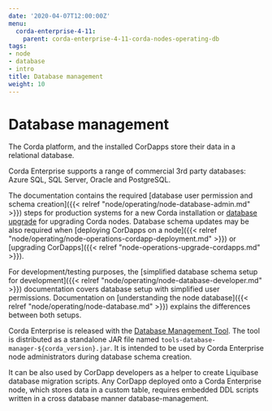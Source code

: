 ```yaml
---
date: '2020-04-07T12:00:00Z'
menu:
  corda-enterprise-4-11:
    parent: corda-enterprise-4-11-corda-nodes-operating-db
tags:
- node
- database
- intro
title: Database management
weight: 10
---
```



# Database management

The Corda platform, and the installed CorDapps store their data in a relational database.

Corda Enterprise supports a range of commercial 3rd party databases: Azure SQL, SQL Server, Oracle and PostgreSQL.

The documentation contains the required [database user permission and schema creation]({{< relref "node/operating/node-database-admin.md" >}}) steps
for production systems for a new Corda installation or [database upgrade](node-upgrade-notes.html#step-3-update-the-database) for upgrading Corda nodes.
Database schema updates may be also required when [deploying CorDapps on a node]({{< relref "node/operating/node-operations-cordapp-deployment.md" >}})
or [upgrading CorDapps]({{< relref "node-operations-upgrade-cordapps.md" >}}).

For development/testing purposes, the [simplified database schema setup for development]({{< relref "node/operating/node-database-developer.md" >}}) documentation covers database setup with simplified user permissions. Documentation on [understanding the node database]({{< relref "node/operating/node-database.md" >}}) explains the differences between both setups.

Corda Enterprise is released with the [Database Management Tool](node/operating/node-database.html#database-management-tool).
The tool is distributed as a standalone JAR file named `tools-database-manager-${corda_version}.jar`.
It is intended to be used by Corda Enterprise node administrators during database schema creation.

It can be also used by CorDapp developers as a helper to create Liquibase database migration scripts.
Any CorDapp deployed onto a Corda Enterprise node, which stores data in a custom table,
requires embedded DDL scripts written in a cross database manner database-management.
